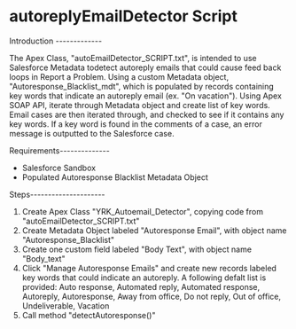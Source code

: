 # autoreplyEmailDetector Script

Introduction -------------

The Apex Class, "autoEmailDetector_SCRIPT.txt", is intended to use Salesforce Metadata todetect autoreply emails that could cause feed back loops in Report a Problem. Using a custom Metadata object, 
"Autoresponse_Blacklist_mdt", which is populated by records containing key words that indicate an autoreply email (ex. "On vacation"). Using Apex SOAP API, iterate through Metadata object and create
list of key words. Email cases are then iterated through, and checked to see if it contains any key words. If a key word is found in the comments of a case, an error message is outputted to the 
Salesforce case. 

Requirements--------------  
- Salesforce Sandbox
- Populated Autoresponse Blacklist Metadata Object

Steps---------------------
1) Create Apex Class "YRK_Autoemail_Detector", copying code from "autoEmailDetector_SCRIPT.txt" 
2) Create Metadata Object labeled "Autoresponse Email", with object name "Autoresponse_Blacklist"
3) Create one custom field labeled "Body Text", with object name "Body_text"
4) Click "Manage Autoresponse Emails" and create new records labeled key words that could indicate an autoreply. A following defalt list is provided: Auto response, Automated reply, Automated response, Autoreply, Autoresponse, Away from office, Do not reply, Out of office, Undeliverable, Vacation 
5) Call method "detectAutoresponse()" 
